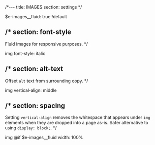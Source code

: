 /*---
title: IMAGES
section: settings
*/

$e-images__fluid: true !default

/*
section: font-style
---
Fluid images for responsive purposes.
*/

img
  font-style: italic

/*
section: alt-text
---
Offset `alt` text from surrounding copy.
*/

img
  vertical-align: middle

/*
section: spacing
---
Setting `vertical-align` removes the whitespace that appears under `img` elements when they are dropped into a page as-is. Safer alternative to using `display: block;`.
*/

img
  @if $e-images__fluid
    width: 100%
